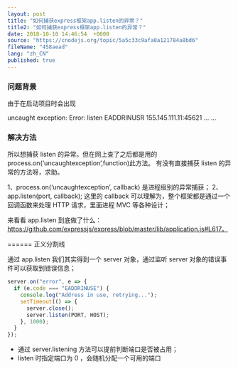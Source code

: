 ```yaml
---
layout: post
title: "如何捕获express框架app.listen的异常？"
title2: "如何捕获express框架app.listen的异常？"
date: 2018-10-10 14:46:54  +0800
source: "https://cnodejs.org/topic/5a5c33c9afa0a121784a8bd6"
fileName: "458aead"
lang: "zh_CN"
published: true
---
```




### 问题背景

由于在启动项目时会出现

uncaught exception: Error: listen EADDRINUSR 155.145.111.11:45621 ... ...

### 解决方法

所以想捕获 listen 的异常。但在网上查了之后都是用的 process.on(‘uncaughtexception’,function)此方法。 有没有直接捕获 listen 的异常的方法呀，求助。

1、process.on(‘uncaughtexception’, callback) 是进程级别的异常捕获；
2、app.listen(port, callback); 这里的 callback 可以理解为，整个框架都是通过一个回调函数来处理 HTTP 请求，里面进程 MVC 等各种设计；

来看看 app.listen 到底做了什么：https://github.com/expressjs/express/blob/master/lib/application.js#L617。

====== 正义分割线

通过 app.listen 我们其实得到一个 server 对象，通过监听 server 对象的错误事件可以获取到错误信息；

```js
server.on("error", e => {
  if (e.code === "EADDRINUSE") {
    console.log("Address in use, retrying...");
    setTimeout(() => {
      server.close();
      server.listen(PORT, HOST);
    }, 1000);
  }
});
```

- 通过 server.listening 方法可以提前判断端口是否被占用；
- listen 时指定端口为 0 ，会随机分配一个可用的端口

